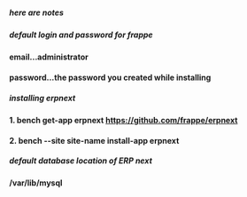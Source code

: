 ##### here are notes
##### default login and password for frappe
#### email...administrator
#### password...the password you created while installing
##### installing erpnext
#### 1. bench get-app erpnext https://github.com/frappe/erpnext
#### 2. bench --site site-name install-app erpnext
##### default database location of ERP next
####  /var/lib/mysql

